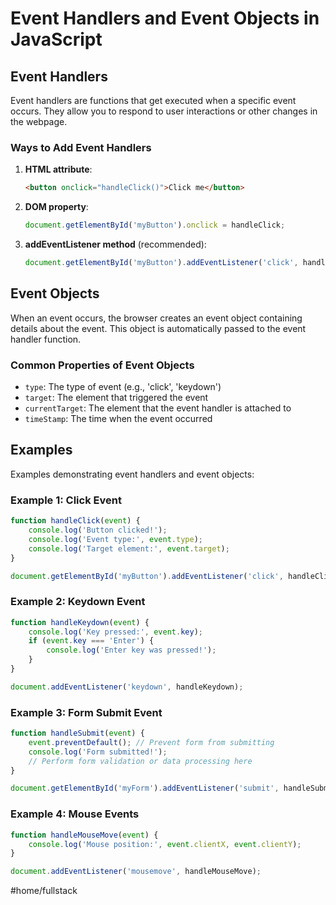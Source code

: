 # Event Handlers and Event Objects in JavaScript
## Event Handlers
Event handlers are functions that get executed when a specific event occurs. They allow you to respond to user interactions or other changes in the webpage.
### Ways to Add Event Handlers
1. **HTML attribute**:
   ```html
   <button onclick="handleClick()">Click me</button>
   ```
2. **DOM property**:
   ```javascript
   document.getElementById('myButton').onclick = handleClick;
   ```
3. **addEventListener method** (recommended):
   ```javascript
   document.getElementById('myButton').addEventListener('click', handleClick);
   ```
## Event Objects
When an event occurs, the browser creates an event object containing details about the event. This object is automatically passed to the event handler function.
### Common Properties of Event Objects
- `type`: The type of event (e.g., 'click', 'keydown')
- `target`: The element that triggered the event
- `currentTarget`: The element that the event handler is attached to
- `timeStamp`: The time when the event occurred
## Examples
Examples demonstrating event handlers and event objects:
### Example 1: Click Event
```javascript
function handleClick(event) {
    console.log('Button clicked!');
    console.log('Event type:', event.type);
    console.log('Target element:', event.target);
}

document.getElementById('myButton').addEventListener('click', handleClick);
```
### Example 2: Keydown Event
```javascript
function handleKeydown(event) {
    console.log('Key pressed:', event.key);
    if (event.key === 'Enter') {
        console.log('Enter key was pressed!');
    }
}

document.addEventListener('keydown', handleKeydown);
```
### Example 3: Form Submit Event
```javascript
function handleSubmit(event) {
    event.preventDefault(); // Prevent form from submitting
    console.log('Form submitted!');
    // Perform form validation or data processing here
}

document.getElementById('myForm').addEventListener('submit', handleSubmit);
```
### Example 4: Mouse Events
```javascript
function handleMouseMove(event) {
    console.log('Mouse position:', event.clientX, event.clientY);
}

document.addEventListener('mousemove', handleMouseMove);
```

#home/fullstack
